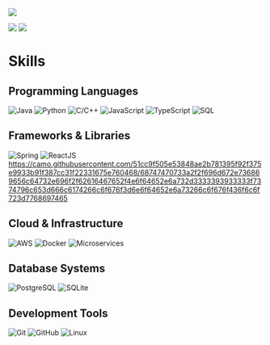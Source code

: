 ![](http://github-profile-summary-cards.vercel.app/api/cards/profile-details?username=Ronco75&theme=github_dark)

![](http://github-profile-summary-cards.vercel.app/api/cards/repos-per-language?username=Ronco75&theme=github_dark) ![](http://github-profile-summary-cards.vercel.app/api/cards/most-commit-language?username=Ronco75&theme=github_dark)

# Skills

## Programming Languages
![Java](https://img.shields.io/badge/JAVA-007396?style=for-the-badge&logo=openjdk&logoColor=white)
![Python](https://img.shields.io/badge/PYTHON-3776AB?style=for-the-badge&logo=python&logoColor=white)
![C/C++](https://img.shields.io/badge/C/C++-00599C?style=for-the-badge&logo=c%2B%2B&logoColor=white)
![JavaScript](https://img.shields.io/badge/JAVASCRIPT-F7DF1E?style=for-the-badge&logo=javascript&logoColor=black)
![TypeScript](https://img.shields.io/badge/TYPESCRIPT-F7DF1E?style=for-the-badge&logo=typescript&logoColor=black)
![SQL](https://img.shields.io/badge/SQL-4479A1?style=for-the-badge&logo=postgresql&logoColor=white)

## Frameworks & Libraries
![Spring](https://img.shields.io/badge/SPRING-6DB33F?style=for-the-badge&logo=spring&logoColor=white)
![ReactJS](https://img.shields.io/badge/REACTJS-61DAFB?style=for-the-badge&logo=react&logoColor=black)
https://camo.githubusercontent.com/51cc9f505e53848ae2b781395f92f375e9933b91f387cc31f22331675e760468/68747470733a2f2f696d672e736869656c64732e696f2f62616467652f4e6f64652e6a732d3333393933333f7374796c653d666c6174266c6f676f3d6e6f64652e6a73266c6f676f436f6c6f723d7768697465

## Cloud & Infrastructure
![AWS](https://img.shields.io/badge/AWS-232F3E?style=for-the-badge&logo=amazon-web-services&logoColor=white)
![Docker](https://img.shields.io/badge/DOCKER-2496ED?style=for-the-badge&logo=docker&logoColor=white)
![Microservices](https://img.shields.io/badge/MICROSERVICES-FF6C37?style=for-the-badge&logo=fastify&logoColor=white)

## Database Systems
![PostgreSQL](https://img.shields.io/badge/POSTGRESQL-336791?style=for-the-badge&logo=postgresql&logoColor=white)
![SQLite](https://img.shields.io/badge/SQLITE-003B57?style=for-the-badge&logo=sqlite&logoColor=white)

## Development Tools
![Git](https://img.shields.io/badge/GIT-F05032?style=for-the-badge&logo=git&logoColor=white)
![GitHub](https://img.shields.io/badge/GITHUB-181717?style=for-the-badge&logo=github&logoColor=white)
![Linux](https://img.shields.io/badge/LINUX-FCC624?style=for-the-badge&logo=linux&logoColor=black)
